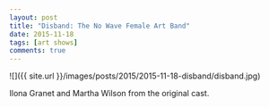 ```yaml
---
layout: post
title: "Disband: The No Wave Female Art Band"
date: 2015-11-18
tags: [art shows]
comments: true
---
```

![]({{ site.url }}/images/posts/2015/2015-11-18-disband/disband.jpg)

Ilona Granet and Martha Wilson from the original cast.

